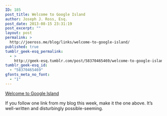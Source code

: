 ```yaml
---
ID: 185
post_title: Welcome to Google Island
author: Joseph J. Ross, Esq.
post_date: 2013-08-15 23:31:19
post_excerpt: ""
layout: post
permalink: >
  http://joeross.me/blog/links/welcome-to-google-island/
published: true
tumblr_geek-esq_permalink:
  - >
    http://geek-esq.tumblr.com/post/58370465469/welcome-to-google-island
tumblr_geek-esq_id:
  - "58370465469"
gfonts_meta_no_font:
  - "1"
---
```

<a href='http://www.wired.com/gadgetlab/2013/05/on-google-island/'>Welcome to Google Island</a><div class="link_description"><p>If you follow one link from my blog this week, make it the one above. It&#8217;s well-written and disturbingly possible-seeming.</p></div>
